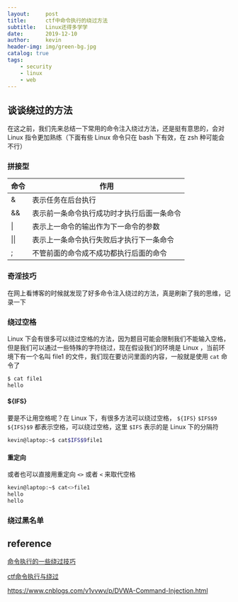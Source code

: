 ```yaml
---
layout:     post
title:      ctf中命令执行的绕过方法
subtitle:   Linux还得多学学
date:       2019-12-10
author:     kevin
header-img: img/green-bg.jpg
catalog: true
tags:
    - security
    - linux
    - web
---
```








## 谈谈绕过的方法



在这之前，我们先来总结一下常用的命令注入绕过方法，还是挺有意思的，会对 Linux 指令更加熟练（下面有些 Linux 命令只在 bash 下有效，在 zsh 种可能会不行）



### 拼接型



| 命令 | 作用                                       |
| :--- | ------------------------------------------ |
| &    | 表示任务在后台执行                         |
| &&   | 表示前一条命令执行成功时才执行后面一条命令 |
| \|   | 表示上一命令的输出作为下一命令的参数       |
| \|\| | 表示上一条命令执行失败后才执行下一条命令   |
| ;    | 不管前面的命令成不成功都执行后面的命令     |



### 奇淫技巧



在网上看博客的时候就发现了好多命令注入绕过的方法，真是刷新了我的思维，记录一下



### 绕过空格



Linux 下会有很多可以绕过空格的方法，因为题目可能会限制我们不能输入空格，但是我们可以通过一些特殊的字符绕过，现在假设我们的环境是 Linux ，当前环境下有一个名叫 file1 的文件，我们现在要访问里面的内容，一般就是使用 `cat` 命令了

```bash
$ cat file1                                                                 
hello                                                                                     world
```



#### ${IFS}



要是不让用空格呢？在 Linux 下，有很多方法可以绕过空格， `${IFS}` `$IFS$9` `${IFS}$9` 都表示空格，可以绕过空格，这里 `$IFS` 表示的是 Linux 下的分隔符

```bash
kevin@laptop:~$ cat$IFS$9file1                                                           hello                                                                                     world                                                                                     kevin@laptop:~$ cat${IFS}$9file1                                                         hello                                                                                     world                                                                                     kevin@laptop:~$ cat${IFS}file1                                                           hello                                                                                     world 
```



#### 重定向



或者也可以直接用重定向 `<>` 或者 `<` 来取代空格

```bash
kevin@laptop:~$ cat<>file1                                                         
hello                                                                                     world                                                                                     kevin@laptop:~$ cat<file1                                                           
hello                                                                                     world 
```



### 绕过黑名单













## reference



[命令执行的一些绕过技巧](https://chybeta.github.io/2017/08/15/%E5%91%BD%E4%BB%A4%E6%89%A7%E8%A1%8C%E7%9A%84%E4%B8%80%E4%BA%9B%E7%BB%95%E8%BF%87%E6%8A%80%E5%B7%A7/)

[ctf命令执行与绕过](https://err0rzz.github.io/2017/11/13/ctf%E5%91%BD%E4%BB%A4%E6%89%A7%E8%A1%8C%E4%B8%8E%E7%BB%95%E8%BF%87/)

https://www.cnblogs.com/v1vvwv/p/DVWA-Command-Injection.html

